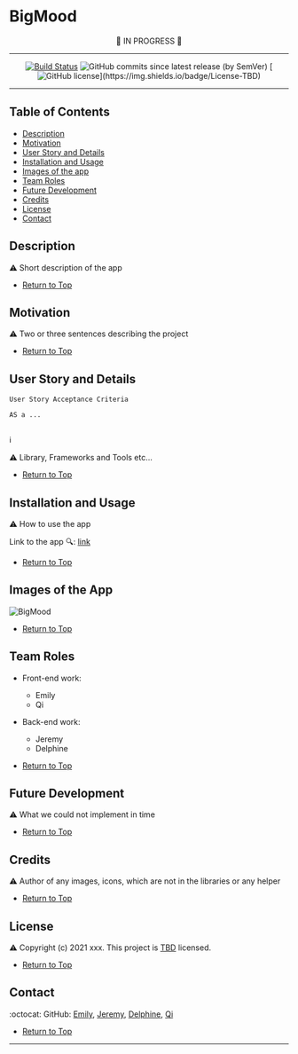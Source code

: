 # BigMood  

 <span align="center">   
  
 :construction: IN PROGRESS :construction:  
  
  

---  


[![Build Status](https://travis-ci.com/espoldi/bigmood.svg?branch=main)](https://travis-ci.com/espoldi/bigmood)
![GitHub commits since latest release (by SemVer)](https://img.shields.io/github/commits-since/espoldi/bigmood/latest/main)
[![GitHub license](https://img.shields.io/badge/License-TBD-yellow?style=plastic")](https://img.shields.io/badge/License-TBD)   

</span>  

---

## Table of Contents  
* [Description](#Description)  
* [Motivation](#Motivation)  
* [User Story and Details](#User-Story-and-Details)  
* [Installation and Usage](#Installation-and-Usage)  
* [Images of the app](#Images-of-the-app)  
* [Team Roles](#Team-Roles)  
* [Future Development](#Future-Development)
* [Credits](#Credits) 
* [License](#License)  
* [Contact](#Contact) 


## Description  

:warning: Short description of the app  
 
*   [Return to Top](#BigMood)  

## Motivation   

:warning: Two or three sentences describing the project  

*   [Return to Top](#BigMood)  

## User Story and Details

```
User Story Acceptance Criteria
```
```
AS a ...  


```

:information_source:  

:warning: Library, Frameworks and Tools etc...  

*   [Return to Top](#BigMood)  

## Installation and Usage  

:warning: How to use the app  

Link to the app :mag:: [link]()  

*   [Return to Top](#BigMood)  

## Images of the App   
  
![BigMood](./images/Snippet.PNG)  

*   [Return to Top](#BigMood)  

## Team Roles  

- Front-end work:  
    - Emily    
    - Qi  

- Back-end work:   
    - Jeremy    
    - Delphine   

*   [Return to Top](#BigMood)  

## Future Development  

:warning: What we could not implement in time  

*   [Return to Top](#BigMood)  

## Credits  
 
:warning: Author of any images, icons, which are not in the libraries or any helper  

*   [Return to Top](#BigMood)  

## License  

:warning: Copyright (c) 2021 xxx. This project is [TBD](https://choosealicense.com/licenses/) licensed.  

*   [Return to Top](#BigMood)  

## Contact  
:octocat:  GitHub: [Emily](https://github.com/espoldi), 
[Jeremy](https://github.com/jdavidrice), 
[Delphine](https://github.com/Delph-Sunny), 
[Qi](https://github.com/qifeng86)  

*   [Return to Top](#BigMood)  
---

